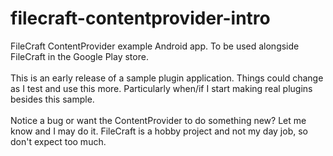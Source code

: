 filecraft-contentprovider-intro
===============================

FileCraft ContentProvider example Android app. To be used alongside FileCraft in the Google Play store.<br/>
<br/>
This is an early release of a sample plugin application. Things could change as I test and use this more. Particularly when/if I start making real plugins besides this sample.<br/>
<br/>
Notice a bug or want the ContentProvider to do something new? Let me know and I may do it. FileCraft is a hobby project and not my day job, so don't expect too much.<br/>

